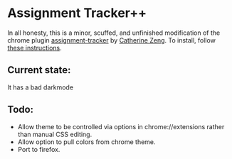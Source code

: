 # Assignment Tracker++

In all honesty, this is a minor, scuffed, and unfinished modification of the chrome plugin [assignment-tracker](https://chrome.google.com/webstore/detail/assignment-tracker/majicckffndkgmkcdbgccohoclphnkhg) by [Catherine Zeng](https://github.com/yczeng).
To install, follow [these instructions](https://stackoverflow.com/questions/16680682/how-to-modify-an-extension-from-the-chrome-web-store).

## Current state:

It has a bad darkmode

## Todo:

* Allow theme to be controlled via options in chrome://extensions rather than manual CSS editing.
* Allow option to pull colors from chrome theme.
* Port to firefox.
